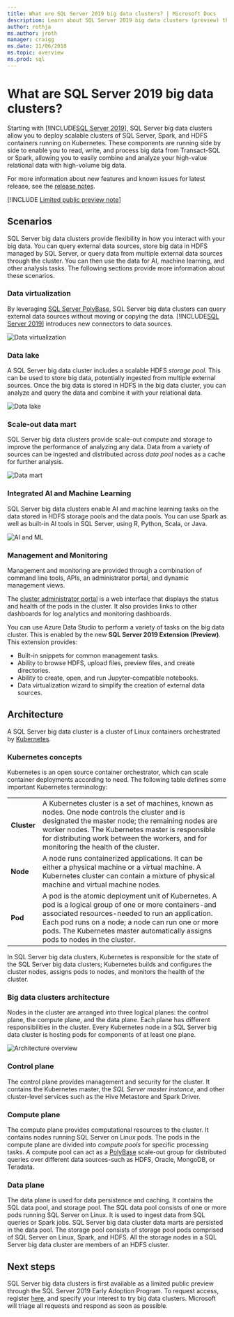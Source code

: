 ```yaml
---
title: What are SQL Server 2019 big data clusters? | Microsoft Docs
description: Learn about SQL Server 2019 big data clusters (preview) that run on Kubernetes and provide scale-out options for both relational and HDFS data. 
author: rothja 
ms.author: jroth 
manager: craigg
ms.date: 11/06/2018
ms.topic: overview
ms.prod: sql
---
```


# What are SQL Server 2019 big data clusters?

Starting with [!INCLUDE[SQL Server 2019](../includes/sssqlv15-md.md)], SQL Server big data clusters allow you to deploy scalable clusters of SQL Server, Spark, and HDFS containers running on Kubernetes. These components are running side by side to enable you to read, write, and process big data from Transact-SQL or Spark, allowing you to easily combine and analyze your high-value relational data with high-volume big data.

For more information about new features and known issues for latest release, see the [release notes](big-data-cluster-release-notes.md).

[!INCLUDE [Limited public preview note](../includes/big-data-cluster-preview-note.md)]

## Scenarios

SQL Server big data clusters provide flexibility in how you interact with your big data. You can query external data sources, store big data in HDFS managed by SQL Server, or query data from multiple external data sources through the cluster. You can then use the data for AI, machine learning, and other analysis tasks. The following sections provide more information about these scenarios.

### Data virtualization

By leveraging [SQL Server PolyBase](../relational-databases/polybase/polybase-guide.md), SQL Server big data clusters can query external data sources without moving or copying the data. [!INCLUDE[SQL Server 2019](../includes/sssqlv15-md.md)] introduces new connectors to data sources.

![Data virtualization](media/big-data-cluster-overview/data-virtualization.png)

### Data lake

A SQL Server big data cluster includes a scalable HDFS *storage pool*. This can be used to store big data, potentially ingested from multiple external sources. Once the big data is stored in HDFS in the big data cluster, you can analyze and query the data and combine it with your relational data.

![Data lake](media/big-data-cluster-overview/data-lake.png)

### Scale-out data mart

SQL Server big data clusters provide scale-out compute and storage to improve the performance of analyzing any data. Data from a variety of sources can be ingested and distributed across *data pool* nodes as a cache for further analysis.

![Data mart](media/big-data-cluster-overview/data-mart.png)

### Integrated AI and Machine Learning

SQL Server big data clusters enable AI and machine learning tasks on the data stored in HDFS storage pools and the data pools. You can use Spark as well as built-in AI tools in SQL Server, using R, Python, Scala, or Java.

![AI and ML](media/big-data-cluster-overview/ai-ml-spark.png)

### Management and Monitoring

Management and monitoring are provided through a combination of command line tools, APIs, an administrator portal, and dynamic management views.

The [cluster administrator portal](cluster-admin-portal.md) is a web interface that displays the status and health of the pods in the cluster. It also provides links to other dashboards for log analytics and monitoring dashboards.

You can use Azure Data Studio to perform a variety of tasks on the big data cluster. This is enabled by the new **SQL Server 2019 Extension (Preview)**. This extension provides:

- Built-in snippets for common management tasks.
- Ability to browse HDFS, upload files, preview files, and create directories.
- Ability to create, open, and run Jupyter-compatible notebooks.
- Data virtualization wizard to simplify the creation of external data sources.

## <a id="architecture"></a> Architecture

A SQL Server big data cluster is a cluster of Linux containers orchestrated by [Kubernetes](https://kubernetes.io/docs/concepts/).

### Kubernetes concepts

Kubernetes is an open source container orchestrator, which can scale container deployments according to need. The following table defines some important Kubernetes terminology:

|||
|--|--|
| **Cluster** | A Kubernetes cluster is a set of machines, known as nodes. One node controls the cluster and is designated the master node; the remaining nodes are worker nodes. The Kubernetes master is responsible for distributing work between the workers, and for monitoring the health of the cluster. |
| **Node** | A node runs containerized applications. It can be either a physical machine or a virtual machine. A Kubernetes cluster can contain a mixture of physical machine and virtual machine nodes. |
| **Pod** | A pod is the atomic deployment unit of Kubernetes. A pod is a logical group of one or more containers-and associated resources-needed to run an application. Each pod runs on a node; a node can run one or more pods. The Kubernetes master automatically assigns pods to nodes in the cluster. |

In SQL Server big data clusters, Kubernetes is responsible for the state of the SQL Server big data clusters; Kubernetes builds and configures the cluster nodes, assigns pods to nodes, and monitors the health of the cluster.

### Big data clusters architecture

Nodes in the cluster are arranged into three logical planes: the control plane, the compute plane, and the data plane. Each plane has different responsibilities in the cluster. Every Kubernetes node in a SQL Server big data cluster is hosting pods for components of at least one plane.

![Architecture overview](media/big-data-cluster-overview/architecture-diagram-planes.png)

### <a id="controlplane"></a> Control plane

The control plane provides management and security for the cluster. It contains the Kubernetes master, the *SQL Server master instance*, and other cluster-level services such as the Hive Metastore and Spark Driver.

### <a id="computeplane"></a> Compute plane

The compute plane provides computational resources to the cluster. It contains nodes running SQL Server on Linux pods. The pods in the compute plane are divided into *compute pools* for specific processing tasks. A compute pool can act as a [PolyBase](../relational-databases/polybase/polybase-guide.md) scale-out group for distributed queries over different data sources-such as HDFS, Oracle, MongoDB, or Teradata.

### <a id="dataplane"></a> Data plane

The data plane is used for data persistence and caching. It contains the SQL data pool, and storage pool.  The SQL data pool consists of one or more pods running SQL Server on Linux. It is used to ingest data from SQL queries or Spark jobs. SQL Server big data cluster data marts are persisted in the data pool. The storage pool consists of storage pool pods comprised of SQL Server on Linux, Spark, and HDFS. All the storage nodes in a SQL Server big data cluster are members of an HDFS cluster.

## Next steps

SQL Server big data clusters is first available as a limited public preview through the SQL Server 2019
Early Adoption Program. To request access, register [here](https://aka.ms/eapsignup), and specify your interest to try big data clusters. Microsoft will triage all requests and respond as soon as possible.
